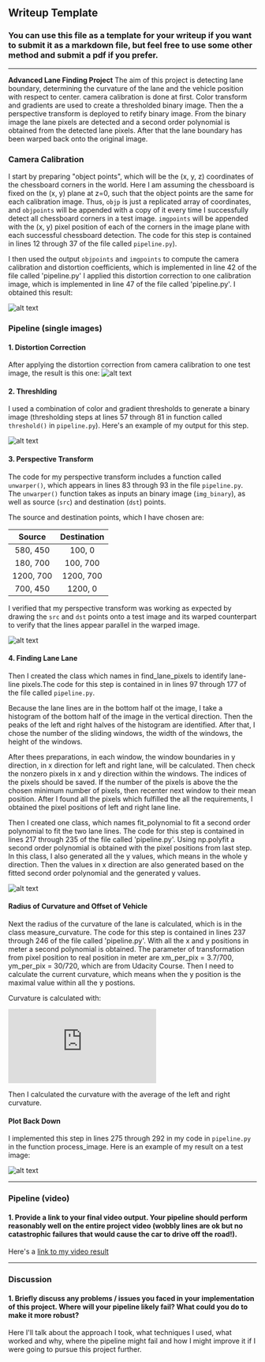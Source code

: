 ## Writeup Template

### You can use this file as a template for your writeup if you want to submit it as a markdown file, but feel free to use some other method and submit a pdf if you prefer.

---

**Advanced Lane Finding Project**
The aim of this project is detecting lane boundary, determining the curvature of the lane and the vehicle position with respect to center. camera calibration is done at first. Color transform and gradients are used to create a thresholded binary image. Then the a perspective transform is deployed to retify binary image. From the binary image the lane pixels are detected and a second order polynomial is obtained from the detected lane pixels. After that the lane boundary has been warped back onto the original image.

[//]: # (Image References)

[image1]: ./output_images/undistortion_chessboard.jpg "undistort_chessboard"
[image2]: ./output_images/undistortion_testImage.jpg "undistortion_testImage"
[image3]: ./output_images/image_binary.jpg "image_binary"
[image4]: ./output_images/warped.jpg "warped"
[image5]: ./output_images/Finding_Lane_Pixels.jpg "Finding_Lane_Pixels"
[image6]: ./output_images/result.jpg "result"
[video1]: ./Lane_Finding.mp4 "Video"


### Camera Calibration

I start by preparing "object points", which will be the (x, y, z) coordinates of the chessboard corners in the world. Here I am assuming the chessboard is fixed on the (x, y) plane at z=0, such that the object points are the same for each calibration image.  Thus, `objp` is just a replicated array of coordinates, and `objpoints` will be appended with a copy of it every time I successfully detect all chessboard corners in a test image.  `imgpoints` will be appended with the (x, y) pixel position of each of the corners in the image plane with each successful chessboard detection. The code for this step is contained in lines 12 through 37 of the file called `pipeline.py`).  

I then used the output `objpoints` and `imgpoints` to compute the camera calibration and distortion coefficients, which is implemented in line 42 of the file called 'pipeline.py'  I applied this distortion correction to one calibration image, which is implemented in line 47 of the file called 'pipeline.py'. I obtained this result: 

![alt text][image1]

### Pipeline (single images)

#### 1. Distortion Correction

After applying the distortion correction from camera calibration to one test image, the result is this one:
![alt text][image2]

#### 2. Threshlding

I used a combination of color and gradient thresholds to generate a binary image (thresholding steps at lines 57 through 81 in function called `threshold()` in `pipeline.py`).  Here's an example of my output for this step.  

![alt text][image3]

#### 3. Perspective Transform

The code for my perspective transform includes a function called `unwarper()`, which appears in lines 83 through 93 in the file `pipeline.py`. The `unwarper()` function takes as inputs an binary image (`img_binary`), as well as source (`src`) and destination (`dst`) points. 

The source and destination points, which I have chosen are:

| Source        | Destination   | 
|:-------------:|:-------------:| 
| 580, 450      | 100, 0        | 
| 180, 700      | 100, 700      |
| 1200, 700     | 1200, 700      |
| 700, 450      | 1200, 0        |

I verified that my perspective transform was working as expected by drawing the `src` and `dst` points onto a test image and its warped counterpart to verify that the lines appear parallel in the warped image.

![alt text][image4]

#### 4. Finding Lane Lane
Then I created the class which names in find_lane_pixels to identify lane-line pixels.The code for this step is contained in in lines 97 through 177 of the file called `pipeline.py`. 

Because the lane lines are in the bottom half ot the image, I take a histogram of the bottom half of the image in the vertical direction. Then the peaks of the left and right halves of the histogram are identified. After that, I chose the number of the sliding windows, the width of the windows, the height of the windows.

After thees preparations, in each window, the window boundaries in y direction, in x direction for left and right lane, will be calculated. Then check the nonzero pixels in x and y direction within the windows. The indices of the pixels should be saved. If the number of the pixels is above the the chosen minimum number of pixels, then recenter next window to their mean position. After I found all the pixels which fulfilled the all the requirements, I obtained the pixel positions of left and right lane line.

Then I created one class, which names fit_polynomial to fit a second order polynomial to fit the two lane lines. The code for this step is contained in lines 217 through 235 of the file called 'pipeline.py'. Using np.polyfit a second order polynomial is obtained with the pixel positions from last step. In this class, I also generated all the y values, which means in the whole y direction. Then the values in x direction are also generated based on the fitted second order polynomial and the generated y values.

![alt text][image5]

#### Radius of Curvature and Offset of Vehicle

Next the radius of the curvature of the lane is calculated, which is in the class measure_curvature. The code for this step is contained in lines 237 through 246 of the file called 'pipeline.py'. With all the x and y positions in meter a second polynomial is obtained. The parameter of transformation from pixel position to real position in meter are xm_per_pix = 3.7/700, ym_per_pix = 30/720, which are from Udacity Course. Then I need to calculate the current curvature, which means when the y position is  the maximal value within all the y postions.

Curvature is calculated with:

![first equation](https://latex.codecogs.com/gif.latex?R_%7Bcurve%7D%20%3D%20%5Cfrac%7B%281&plus;%28%5Cfrac%7B%5Cpartial%20x%20%7D%7B%5Cpartial%20y%7D%29%5E%7B2%7D%29%29%5E%7B%5Cfrac%7B3%7D%7B2%7D%7D%7D%7B%5Cleft%20%7C%20%5Cfrac%7B%5Cpartial%5E2%20x%7D%7B%5Cpartial%20y%5E2%7D%5Cright%20%7C%7D)

Then I calculated the curvature with the average of the left and right curvature.

#### Plot Back Down

I implemented this step in lines 275 through 292 in my code in `pipeline.py` in the function process_image.  Here is an example of my result on a test image:

![alt text][image6]

---

### Pipeline (video)

#### 1. Provide a link to your final video output.  Your pipeline should perform reasonably well on the entire project video (wobbly lines are ok but no catastrophic failures that would cause the car to drive off the road!).

Here's a [link to my video result](./project_video.mp4)

---

### Discussion

#### 1. Briefly discuss any problems / issues you faced in your implementation of this project.  Where will your pipeline likely fail?  What could you do to make it more robust?

Here I'll talk about the approach I took, what techniques I used, what worked and why, where the pipeline might fail and how I might improve it if I were going to pursue this project further.  
